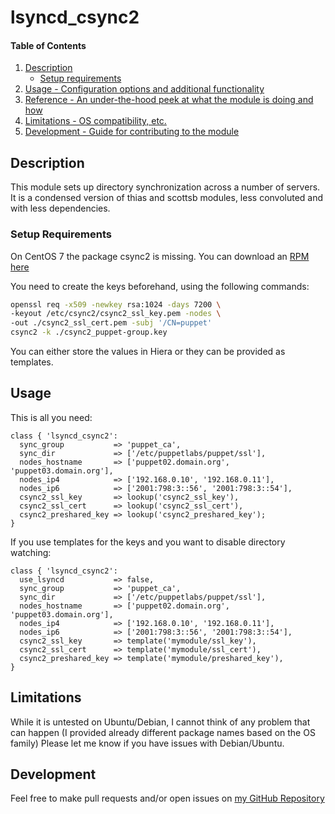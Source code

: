 # lsyncd_csync2

#### Table of Contents

1. [Description](#description)
    * [Setup requirements](#setup-requirements)
1. [Usage - Configuration options and additional functionality](#usage)
1. [Reference - An under-the-hood peek at what the module is doing and how](#reference)
1. [Limitations - OS compatibility, etc.](#limitations)
1. [Development - Guide for contributing to the module](#development)

## Description

This module sets up directory synchronization across a number of servers.
It is a condensed version of thias and scottsb modules, less convoluted
and with less dependencies.

### Setup Requirements

On CentOS 7 the package csync2 is missing.
You can download an [RPM here](http://repo.okay.com.mx/?dir=centos/7/x86_64/release)

You need to create the keys beforehand, using the following commands:

```sh
openssl req -x509 -newkey rsa:1024 -days 7200 \
-keyout /etc/csync2/csync2_ssl_key.pem -nodes \
-out ./csync2_ssl_cert.pem -subj '/CN=puppet'
csync2 -k ./csync2_puppet-group.key
```

You can either store the values in Hiera or they can be provided as templates.

## Usage

This is all you need:

```puppet
class { 'lsyncd_csync2':
  sync_group           => 'puppet_ca',
  sync_dir             => ['/etc/puppetlabs/puppet/ssl'],
  nodes_hostname       => ['puppet02.domain.org', 'puppet03.domain.org'],
  nodes_ip4            => ['192.168.0.10', '192.168.0.11'],
  nodes_ip6            => ['2001:798:3::56', '2001:798:3::54'],
  csync2_ssl_key       => lookup('csync2_ssl_key'),
  csync2_ssl_cert      => lookup('csync2_ssl_cert'),
  csync2_preshared_key => lookup('csync2_preshared_key');
}
```

If you use templates for the keys and you want to disable directory watching:

```puppet
class { 'lsyncd_csync2':
  use_lsyncd           => false,
  sync_group           => 'puppet_ca',
  sync_dir             => ['/etc/puppetlabs/puppet/ssl'],
  nodes_hostname       => ['puppet02.domain.org', 'puppet03.domain.org'],
  nodes_ip4            => ['192.168.0.10', '192.168.0.11'],
  nodes_ip6            => ['2001:798:3::56', '2001:798:3::54'],
  csync2_ssl_key       => template('mymodule/ssl_key'),
  csync2_ssl_cert      => template('mymodule/ssl_cert'),
  csync2_preshared_key => template('mymodule/preshared_key'),
}
```

## Limitations

While it is untested on Ubuntu/Debian, I cannot think of any problem that can happen (I provided already different package names based on the OS family)
Please let me know if you have issues with Debian/Ubuntu.

## Development

Feel free to make pull requests and/or open issues on [my GitHub Repository](https://github.com/maxadamo/lsyncd_csync2)
